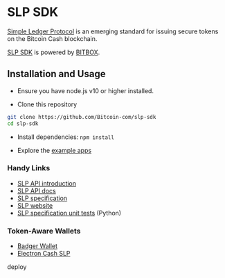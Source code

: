 # SLP SDK

[Simple Ledger Protocol](https://simpleledger.cash) is an emerging standard for issuing secure tokens on the Bitcoin Cash blockchain.

[SLP SDK](https://developer.bitcoin.com/slp) is powered by [BITBOX](https://developer.bitcoin.com/bitbox).

## Installation and Usage

- Ensure you have node.js v10 or higher installed.

- Clone this repository

```bash
git clone https://github.com/Bitcoin-com/slp-sdk
cd slp-sdk
```

- Install dependencies: `npm install`

- Explore the [example apps](examples/README.md)

### Handy Links

- [SLP API introduction](https://developer.bitcoin.com/slp)
- [SLP API docs](https://developer.bitcoin.com/slp/docs/getting-started)
- [SLP specification](https://github.com/simpleledger/slp-specifications/blob/master/slp-token-type-1.md)
- [SLP website](https://simpleledger.cash/)
- [SLP specification unit tests](https://github.com/simpleledger/slp-unit-test-data) (Python)

### Token-Aware Wallets

- [Badger Wallet](https://badger.bitcoin.com/)
- [Electron Cash SLP](https://github.com/simpleledger/Electron-Cash-SLP)

deploy
